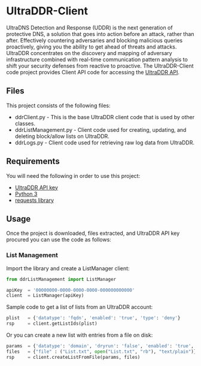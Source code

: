 # UltraDDR-Client

UltraDNS Detection and Response (UDDR) is the next generation of protective DNS, a solution that goes into action before an attack, rather than after. Effectively countering adversaries and blocking malicious 
queries proactively, giving you the ability to get ahead of threats and attacks.  UltraDDR concentrates on the discovery and mapping of adversary infrastructure combined with real-time communication pattern analysis 
to shift your security defenses from reactive to proactive.  The UltraDDR-Client code project provides Client API code for accessing the [UltraDDR API](https://api.ddr.ultradns.com/docs/ultraddr/).

## Files

This project consists of the following files:

* ddrClient.py - This is the base UltraDDR client code that is used by other classes.
* ddrListManagement.py - Client code used for creating, updating, and deleting block/allow lists on UltraDDR.
* ddrLogs.py - Client code used for retrieving raw log data from UltraDDR. 

## Requirements

You will need the following in order to use this project:

* [UltraDDR API key](https://ddr.ultradns.com/static/login)
* [Python 3](https://www.python.org/downloads/)
* [requests library](https://requests.readthedocs.io/en/latest/)

## Usage

Once the project is downloaded, files extracted, and UltraDDR API key procured you can use the code as follows:

### List Management

Import the library and create a ListManager client:

```python
from ddrListManagement import ListManager

apiKey  = '00000000-0000-0000-0000-000000000000'
client  = ListManager(apiKey)
```

Sample code to get a list of lists from an UltraDDR account:

```python
plist   = {'datatype': 'fqdn', 'enabled': 'true', 'type': 'deny'}
rsp     = client.getListIds(plist)
```

Or you can create a new list with entries from a file on disk:

```python
params  = {'datatype': 'domain', 'dryrun': 'false', 'enabled': 'true', 'name': 'newl list', 'notes': 'created from file', 'type': 'deny'}
files   = {"file" : ("List.txt", open("List.txt", "rb"), "text/plain")}
rsp     = client.createListFromFile(params, files)
```
